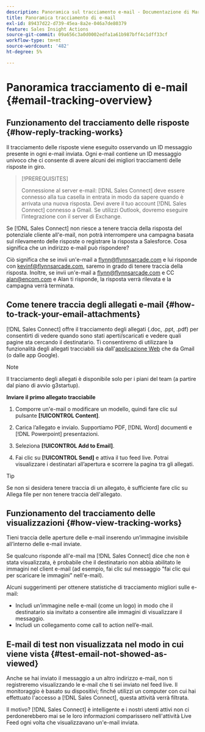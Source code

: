 ```yaml
---
description: Panoramica sul tracciamento e-mail - Documentazione di Marketo - Documentazione del prodotto
title: Panoramica tracciamento di e-mail
exl-id: 89437d22-d739-45ea-8a2e-046a7de80379
feature: Sales Insight Actions
source-git-commit: 09a656c3a0d0002edfa1a61b987bff4c1dff33cf
workflow-type: tm+mt
source-wordcount: '482'
ht-degree: 5%

---
```


# Panoramica tracciamento di e-mail {#email-tracking-overview}

## Funzionamento del tracciamento delle risposte {#how-reply-tracking-works}

Il tracciamento delle risposte viene eseguito osservando un ID messaggio presente in ogni e-mail inviata. Ogni e-mail contiene un ID messaggio univoco che ci consente di avere alcuni dei migliori tracciamenti delle risposte in giro.

>[!PREREQUISITES]
>
>Connessione al server e-mail: [!DNL Sales Connect] deve essere connesso alla tua casella in entrata in modo da sapere quando è arrivata una nuova risposta. Devi avere il tuo account [!DNL Sales Connect] connesso a Gmail. Se utilizzi Outlook, dovremo eseguire l’integrazione con il server di Exchange.

Se [!DNL Sales Connect] non riesce a tenere traccia della risposta del potenziale cliente all&#39;e-mail, non potrà interrompere una campagna basata sul rilevamento delle risposte o registrare la risposta a Salesforce. Cosa significa che un indirizzo e-mail può rispondere?

Ciò significa che se invii un&#39;e-mail a <flynn@flynnsarcade.com> e lui risponde con <kevinf@flynnsarcade.com>, saremo in grado di tenere traccia della risposta. Inoltre, se invii un&#39;e-mail a <flynn@flynnsarcade.com> e CC <alan@encom.com> e Alan ti risponde, la risposta verrà rilevata e la campagna verrà terminata.

## Come tenere traccia degli allegati e-mail {#how-to-track-your-email-attachments}

[!DNL Sales Connect] offre il tracciamento degli allegati (.doc, .ppt, .pdf) per consentirti di vedere quando sono stati aperti/scaricati e vedere quali pagine sta cercando il destinatario. Ti consentiremo di utilizzare la funzionalità degli allegati tracciabili sia dall&#39;[applicazione Web](https://toutapp.com/login) che da Gmail (o dalle app Google).

>[!NOTE]
>
>Il tracciamento degli allegati è disponibile solo per i piani del team (a partire dal piano di avvio g3startup).

**Inviare il primo allegato tracciabile**

1. Comporre un&#39;e-mail o modificare un modello, quindi fare clic sul pulsante **[!UICONTROL Content]**.

1. Carica l’allegato e invialo. Supportiamo PDF, [!DNL Word] documenti e [!DNL Powerpoint] presentazioni.

1. Seleziona **[!UICONTROL Add to Email]**.

1. Fai clic su **[!UICONTROL Send]** e attiva il tuo feed live. Potrai visualizzare i destinatari all’apertura e scorrere la pagina tra gli allegati.

>[!TIP]
>
>Se non si desidera tenere traccia di un allegato, è sufficiente fare clic su Allega file per non tenere traccia dell&#39;allegato.

## Funzionamento del tracciamento delle visualizzazioni {#how-view-tracking-works}

Tieni traccia delle aperture delle e-mail inserendo un’immagine invisibile all’interno delle e-mail inviate.

Se qualcuno risponde all&#39;e-mail ma [!DNL Sales Connect] dice che non è stata visualizzata, è probabile che il destinatario non abbia abilitato le immagini nel client e-mail (ad esempio, fai clic sul messaggio &quot;fai clic qui per scaricare le immagini&quot; nell&#39;e-mail).

Alcuni suggerimenti per ottenere statistiche di tracciamento migliori sulle e-mail:

* Includi un’immagine nelle e-mail (come un logo) in modo che il destinatario sia invitato a consentire alle immagini di visualizzare il messaggio.
* Includi un collegamento come call to action nell’e-mail.

## E-mail di test non visualizzata nel modo in cui viene vista {#test-email-not-showed-as-viewed}

Anche se hai inviato il messaggio a un altro indirizzo e-mail, non ti registreremo visualizzando le e-mail che ti sei inviato nel feed live. Il monitoraggio è basato su dispositivi; finché utilizzi un computer con cui hai effettuato l&#39;accesso a [!DNL Sales Connect], questa attività verrà filtrata.

Il motivo? [!DNL Sales Connect] è intelligente e i nostri utenti attivi non ci perdonerebbero mai se le loro informazioni comparissero nell&#39;attività Live Feed ogni volta che visualizzavano un&#39;e-mail inviata.

